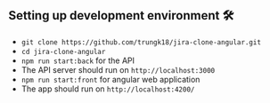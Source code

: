 ## Setting up development environment 🛠

- `git clone https://github.com/trungk18/jira-clone-angular.git`
- `cd jira-clone-angular`
- `npm run start:back` for the API
- The API server should run on `http://localhost:3000`
- `npm run start:front` for angular web application
- The app should run on `http://localhost:4200/`

